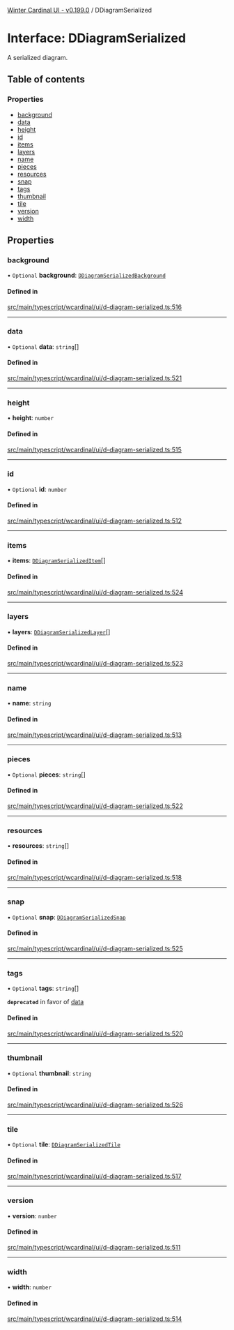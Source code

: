 [Winter Cardinal UI - v0.199.0](../index.md) / DDiagramSerialized

# Interface: DDiagramSerialized

A serialized diagram.

## Table of contents

### Properties

- [background](DDiagramSerialized.md#background)
- [data](DDiagramSerialized.md#data)
- [height](DDiagramSerialized.md#height)
- [id](DDiagramSerialized.md#id)
- [items](DDiagramSerialized.md#items)
- [layers](DDiagramSerialized.md#layers)
- [name](DDiagramSerialized.md#name)
- [pieces](DDiagramSerialized.md#pieces)
- [resources](DDiagramSerialized.md#resources)
- [snap](DDiagramSerialized.md#snap)
- [tags](DDiagramSerialized.md#tags)
- [thumbnail](DDiagramSerialized.md#thumbnail)
- [tile](DDiagramSerialized.md#tile)
- [version](DDiagramSerialized.md#version)
- [width](DDiagramSerialized.md#width)

## Properties

### background

• `Optional` **background**: [`DDiagramSerializedBackground`](DDiagramSerializedBackground.md)

#### Defined in

[src/main/typescript/wcardinal/ui/d-diagram-serialized.ts:516](https://github.com/winter-cardinal/winter-cardinal-ui/blob/v0.199.0/src/main/typescript/wcardinal/ui/d-diagram-serialized.ts#L516)

___

### data

• `Optional` **data**: `string`[]

#### Defined in

[src/main/typescript/wcardinal/ui/d-diagram-serialized.ts:521](https://github.com/winter-cardinal/winter-cardinal-ui/blob/v0.199.0/src/main/typescript/wcardinal/ui/d-diagram-serialized.ts#L521)

___

### height

• **height**: `number`

#### Defined in

[src/main/typescript/wcardinal/ui/d-diagram-serialized.ts:515](https://github.com/winter-cardinal/winter-cardinal-ui/blob/v0.199.0/src/main/typescript/wcardinal/ui/d-diagram-serialized.ts#L515)

___

### id

• `Optional` **id**: `number`

#### Defined in

[src/main/typescript/wcardinal/ui/d-diagram-serialized.ts:512](https://github.com/winter-cardinal/winter-cardinal-ui/blob/v0.199.0/src/main/typescript/wcardinal/ui/d-diagram-serialized.ts#L512)

___

### items

• **items**: [`DDiagramSerializedItem`](DDiagramSerializedItem.md)[]

#### Defined in

[src/main/typescript/wcardinal/ui/d-diagram-serialized.ts:524](https://github.com/winter-cardinal/winter-cardinal-ui/blob/v0.199.0/src/main/typescript/wcardinal/ui/d-diagram-serialized.ts#L524)

___

### layers

• **layers**: [`DDiagramSerializedLayer`](DDiagramSerializedLayer.md)[]

#### Defined in

[src/main/typescript/wcardinal/ui/d-diagram-serialized.ts:523](https://github.com/winter-cardinal/winter-cardinal-ui/blob/v0.199.0/src/main/typescript/wcardinal/ui/d-diagram-serialized.ts#L523)

___

### name

• **name**: `string`

#### Defined in

[src/main/typescript/wcardinal/ui/d-diagram-serialized.ts:513](https://github.com/winter-cardinal/winter-cardinal-ui/blob/v0.199.0/src/main/typescript/wcardinal/ui/d-diagram-serialized.ts#L513)

___

### pieces

• `Optional` **pieces**: `string`[]

#### Defined in

[src/main/typescript/wcardinal/ui/d-diagram-serialized.ts:522](https://github.com/winter-cardinal/winter-cardinal-ui/blob/v0.199.0/src/main/typescript/wcardinal/ui/d-diagram-serialized.ts#L522)

___

### resources

• **resources**: `string`[]

#### Defined in

[src/main/typescript/wcardinal/ui/d-diagram-serialized.ts:518](https://github.com/winter-cardinal/winter-cardinal-ui/blob/v0.199.0/src/main/typescript/wcardinal/ui/d-diagram-serialized.ts#L518)

___

### snap

• `Optional` **snap**: [`DDiagramSerializedSnap`](DDiagramSerializedSnap.md)

#### Defined in

[src/main/typescript/wcardinal/ui/d-diagram-serialized.ts:525](https://github.com/winter-cardinal/winter-cardinal-ui/blob/v0.199.0/src/main/typescript/wcardinal/ui/d-diagram-serialized.ts#L525)

___

### tags

• `Optional` **tags**: `string`[]

**`deprecated`** in favor of [data](DDiagramSerialized.md#data)

#### Defined in

[src/main/typescript/wcardinal/ui/d-diagram-serialized.ts:520](https://github.com/winter-cardinal/winter-cardinal-ui/blob/v0.199.0/src/main/typescript/wcardinal/ui/d-diagram-serialized.ts#L520)

___

### thumbnail

• `Optional` **thumbnail**: `string`

#### Defined in

[src/main/typescript/wcardinal/ui/d-diagram-serialized.ts:526](https://github.com/winter-cardinal/winter-cardinal-ui/blob/v0.199.0/src/main/typescript/wcardinal/ui/d-diagram-serialized.ts#L526)

___

### tile

• `Optional` **tile**: [`DDiagramSerializedTile`](DDiagramSerializedTile.md)

#### Defined in

[src/main/typescript/wcardinal/ui/d-diagram-serialized.ts:517](https://github.com/winter-cardinal/winter-cardinal-ui/blob/v0.199.0/src/main/typescript/wcardinal/ui/d-diagram-serialized.ts#L517)

___

### version

• **version**: `number`

#### Defined in

[src/main/typescript/wcardinal/ui/d-diagram-serialized.ts:511](https://github.com/winter-cardinal/winter-cardinal-ui/blob/v0.199.0/src/main/typescript/wcardinal/ui/d-diagram-serialized.ts#L511)

___

### width

• **width**: `number`

#### Defined in

[src/main/typescript/wcardinal/ui/d-diagram-serialized.ts:514](https://github.com/winter-cardinal/winter-cardinal-ui/blob/v0.199.0/src/main/typescript/wcardinal/ui/d-diagram-serialized.ts#L514)

